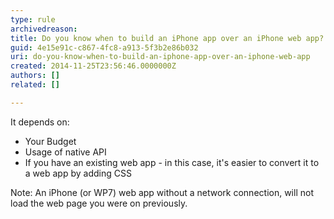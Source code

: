 ```yaml
---
type: rule
archivedreason: 
title: Do you know when to build an iPhone app over an iPhone web app?
guid: 4e15e91c-c867-4fc8-a913-5f3b2e86b032
uri: do-you-know-when-to-build-an-iphone-app-over-an-iphone-web-app
created: 2014-11-25T23:56:46.0000000Z
authors: []
related: []

---
```



<p>
                    It depends on&#58;</p><ul><li>Your Budget</li><li>Usage of native API</li><li>If you have an existing web app - in this case, it's easier to convert it to a web app by adding CSS</li></ul><p>
                    Note&#58; An iPhone (or WP7) web app without a network 
connection, will not load the web page you were on previously.
                </p>
<br><excerpt class='endintro'></excerpt><br>



